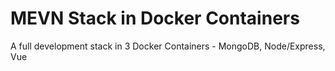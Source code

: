 # MEVN Stack in Docker Containers

A full development stack in 3 Docker Containers - MongoDB, Node/Express, Vue
